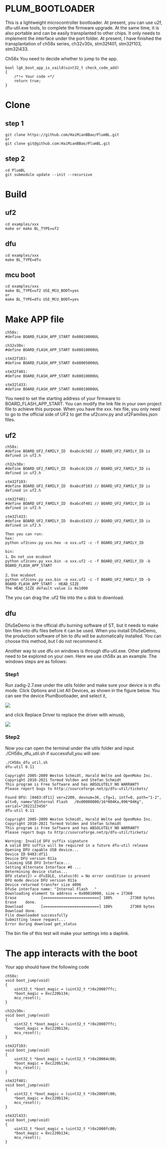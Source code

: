 # PLUM_BOOTLOADER
This is a lightweight microcontroller bootloader. At present, you can use u2f, dfu-util.exe tools, to complete the firmware upgrade. At the same time, it is also portable and can be easily transplanted to other chips. It only needs to implement the interface under the port folder. At present, I have finished the transplantation of ch58x series, ch32v30x, stm32f401, stm32f103, stm32l433.

Ch58x You need to decide whether to jump to the app.
```
bool lgk_boot_app_is_vaild(uint32_t check_code_add)
{
    /*!< Your code >*/
    return true;
}
```
# Clone
## step 1
```
git clone https://github.com/HaiMianBBao/PlumBL.git
or
git clone git@github.com:HaiMianBBao/PlumBL.git
```
## step 2
```
cd PlumBL
git submodule update --init --recursive
```

# Build
## uf2
```
cd examples/xxx
make or make BL_TYPE=uf2
```

## dfu
```
cd examples/xxx
make BL_TYPE=dfu
```

## mcu boot
```
cd examples/xxx
make BL_TYPE=uf2 USE_MCU_BOOT=yes
or
make BL_TYPE=dfu USE_MCU_BOOT=yes
```

# Make APP file
```
ch58x:
#define BOARD_FLASH_APP_START 0x00010000UL

ch32v30x:
#define BOARD_FLASH_APP_START 0x08010000UL

stm32f103:
#define BOARD_FLASH_APP_START 0x08005000UL

stm32f401:
#define BOARD_FLASH_APP_START 0x08010000UL

stm32l433:
#define BOARD_FLASH_APP_START 0x08010000UL
```
You need to set the starting address of your firmware to BOARD_FLASH_APP_START. You can modify the link file in your own project file to achieve this purpose.
When you have the xxx. hex file, you only need to go to the official side of UF2 to get the uf2conv.py and uf2Families.json files.
## uf2
```
ch58x:
#define BOARD_UF2_FAMILY_ID  0xabcdc582 // BOARD_UF2_FAMILY_ID is defined in uf2.h

ch32v30x:
#define BOARD_UF2_FAMILY_ID  0xabcdc320 // BOARD_UF2_FAMILY_ID is defined in uf2.h

stm32f103:
#define BOARD_UF2_FAMILY_ID  0xabcdf103 // BOARD_UF2_FAMILY_ID is defined in uf2.h

stm32f401:
#define BOARD_UF2_FAMILY_ID  0xabcdf401 // BOARD_UF2_FAMILY_ID is defined in uf2.h

stm32l433:
#define BOARD_UF2_FAMILY_ID  0xabcd1433 // BOARD_UF2_FAMILY_ID is defined in uf2.h

Then you can run:
hex:
python uf2conv.py xxx.hex -o xxx.uf2 -c -f BOARD_UF2_FAMILY_ID

bin:
1、Do not use mcuboot
python uf2conv.py xxx.bin -o xxx.uf2 -c -f BOARD_UF2_FAMILY_ID -b BOARD_FLASH_APP_START

2、Use mcuboot
python uf2conv.py xxx.bin -o xxx.uf2 -c -f BOARD_UF2_FAMILY_ID -b BOARD_FLASH_APP_START - HEAD_SIZE
The HEAD_SIZE default value is 0x1000
```
The you can drag the .uf2 file into the u disk to download.

## dfu
DfuSeDemo is the official dfu burning software of ST, but it needs to make bin files into dfu files before it can be used. When you install DfuSeDemo, the production software of bin to dfu will be automatically installed. You can choose this method, but I do not recommend it.

Another way to use dfu on windows is through dfu-util.exe. Other platforms need to be explored on your own. Here we use ch58x as an example. The windows steps are as follows:

### Step1
Run zadig-2.7.exe under the utils folder and make sure your device is in dfu mode.
Click Options and List All Devices, as shown in the figure below. You can see the device PlumBootloader, and select it,

![](img/image0.png)

and click Replace Driver to replace the driver with winusb,

![](img/image1.png)

### Step2
Now you can open the terminal under the utils folder and input ./CH58x_dfu_util.sh
if successfull,you will see:
```
./CH58x_dfu_util.sh
dfu-util 0.11

Copyright 2005-2009 Weston Schmidt, Harald Welte and OpenMoko Inc.
Copyright 2010-2021 Tormod Volden and Stefan Schmidt
This program is Free Software and has ABSOLUTELY NO WARRANTY
Please report bugs to http://sourceforge.net/p/dfu-util/tickets/

Found DFU: [0483:df11] ver=2200, devnum=36, cfg=1, intf=0, path="1-2", alt=0, name="@Internal Flash   /0x00000000/16*004Ka,096*04Kg", serial="2022123456"
dfu-util 0.11

Copyright 2005-2009 Weston Schmidt, Harald Welte and OpenMoko Inc.
Copyright 2010-2021 Tormod Volden and Stefan Schmidt
This program is Free Software and has ABSOLUTELY NO WARRANTY
Please report bugs to http://sourceforge.net/p/dfu-util/tickets/

Warning: Invalid DFU suffix signature
A valid DFU suffix will be required in a future dfu-util release
Opening DFU capable USB device...
Device ID 0483:df11
Device DFU version 011a
Claiming USB DFU Interface...
Setting Alternate Interface #0 ...
Determining device status...
DFU state(2) = dfuIDLE, status(0) = No error condition is present
DFU mode device DFU version 011a
Device returned transfer size 4096
DfuSe interface name: "Internal Flash   "
Downloading element to address = 0x00010000, size = 27360
Erase           [=========================] 100%        27360 bytes
Erase    done.
Download        [=========================] 100%        27360 bytes
Download done.
File downloaded successfully
Submitting leave request...
Error during download get_status
```
The bin file of this test will make your settings into a daplink.

# The app interacts with the boot
Your app should have the following code
```
ch58x:
void boot_jump(void)
{
    uint32_t *boot_magic = (uint32_t *)0x20007ffc;
    *boot_magic = 0xc220b134;
    mcu_reset();
}

ch32v30x:
void boot_jump(void)
{
    uint32_t *boot_magic = (uint32_t *)0x20007ffc;
    *boot_magic = 0xc220b134;
    mcu_reset();
}

stm32f103:
void boot_jump(void)
{
    uint32_t *boot_magic = (uint32_t *)0x20004c00;
    *boot_magic = 0xc220b134;
    mcu_reset();
}

stm32f401:
void boot_jump(void)
{
    uint32_t *boot_magic = (uint32_t *)0x2000fc00;
    *boot_magic = 0xc220b134;
    mcu_reset();
}

stm32l433:
void boot_jump(void)
{
    uint32_t *boot_magic = (uint32_t *)0x2000fc00;
    *boot_magic = 0xc220b134;
    mcu_reset();
}
```
